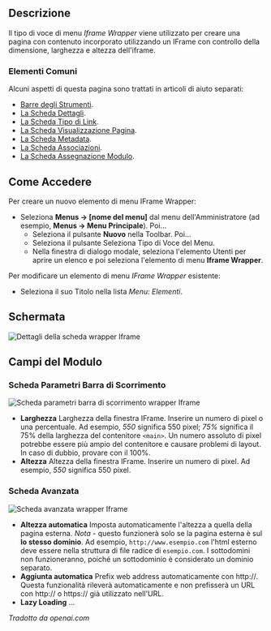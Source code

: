<!-- Filename: Help4.x:Menu_Item:_Iframe_Wrapper / Display title: Contenitore Iframe -->

## Descrizione

Il tipo di voce di menu *Iframe Wrapper* viene utilizzato per creare una pagina con contenuto incorporato utilizzando un IFrame con controllo della dimensione, larghezza e altezza dell'iframe.

### Elementi Comuni

Alcuni aspetti di questa pagina sono trattati in articoli di aiuto separati:

* [Barre degli Strumenti](jdocmanual?article=help/common-elements/toolbars).
* [La Scheda Dettagli](jdocmanual?article=help/menu-items-common/menu-item-details).
* [La Scheda Tipo di Link](jdocmanual?article=help/menu-items-common/menu-item-link-type).
* [La Scheda Visualizzazione Pagina](jdocmanual?article=help/menu-items-common/menu-item-page-display).
* [La Scheda Metadata](jdocmanual?article=help/menu-items-common/menu-item-metadata).
* [La Scheda Associazioni](jdocmanual?article=help/common-elements/edit-associations).
* [La Scheda Assegnazione Modulo](jdocmanual?article=help/menu-items-common/menu-item-module-assignment).

## Come Accedere

Per creare un nuovo elemento di menu IFrame Wrapper:

- Seleziona **Menus → \[nome del menu\]** dal menu dell'Amministratore
  (ad esempio, **Menus → Menu Principale**). Poi...
  - Seleziona il pulsante **Nuovo** nella Toolbar. Poi...
  - Seleziona il pulsante Seleziona Tipo di Voce del Menu.
  - Nella finestra di dialogo modale, seleziona l'elemento Utenti per aprire un elenco e poi
    seleziona l'elemento di menu **Iframe Wrapper**.

Per modificare un elemento di menu *IFrame Wrapper* esistente:

- Seleziona il suo Titolo nella lista *Menu: Elementi*.

## Schermata

![Dettagli della scheda wrapper Iframe](../../../it/images/menu-items/wrapper-iframe-wrapper-details-tab.png)

## Campi del Modulo

### Scheda Parametri Barra di Scorrimento

![Scheda parametri barra di scorrimento wrapper Iframe](../../../it/images/menu-items/wrapper-scroll-bar-parameters-tab.png)

- **Larghezza** Larghezza della finestra IFrame. Inserire un numero di pixel o una percentuale. Ad esempio, *550* significa 550 pixel; *75%* significa il 75% della larghezza del contenitore `<main>`. Un numero assoluto di pixel potrebbe essere più ampio del contenitore e causare problemi di layout. In caso di dubbio, provare con il 100%.
- **Altezza** Altezza della finestra IFrame. Inserire un numero di pixel. Ad esempio, *550* significa 550 pixel.

### Scheda Avanzata

![Scheda avanzata wrapper Iframe](../../../it/images/menu-items/wrapper-advanced-tab.png)

- **Altezza automatica** Imposta automaticamente l'altezza a quella della pagina esterna. *Nota* - questo funzionerà solo se la pagina esterna è sul **lo stesso dominio**. Ad esempio, `http://www.esempio.com` l'html esterno deve essere nella struttura di file radice di `esempio.com`. I sottodomini non funzioneranno, poiché un sottodominio è considerato un dominio separato.
- **Aggiunta automatica** Prefix web address automaticamente con http://. Questa funzionalità rileverà automaticamente e non prefisserà un URL con http:// o https:// già utilizzato nell'URL.
- **Lazy Loading** ...

*Tradotto da openai.com*

